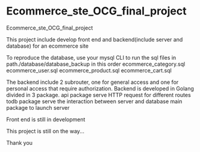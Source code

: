 # Ecommerce_ste_OCG_final_project
Ecommerce_ste_OCG_final_project

This project include develop front end and backend(include server and database) for an ecommerce site


To reproduce the database, use your mysql CLI to run the sql files in path./database/database_backup in this order
ecommerce_category.sql
ecommerce_user.sql
ecommerce_product.sql
ecommerce_cart.sql

The backend include 2 subrouter, one for general access and one for personal access that require authorization.
Backend is developed in Golang divided in 3 package.
api package serve HTTP request for different routes
todb package serve the interaction between server and database
main package to launch server

Front end is still in development

This project is still on the way...

Thank you
